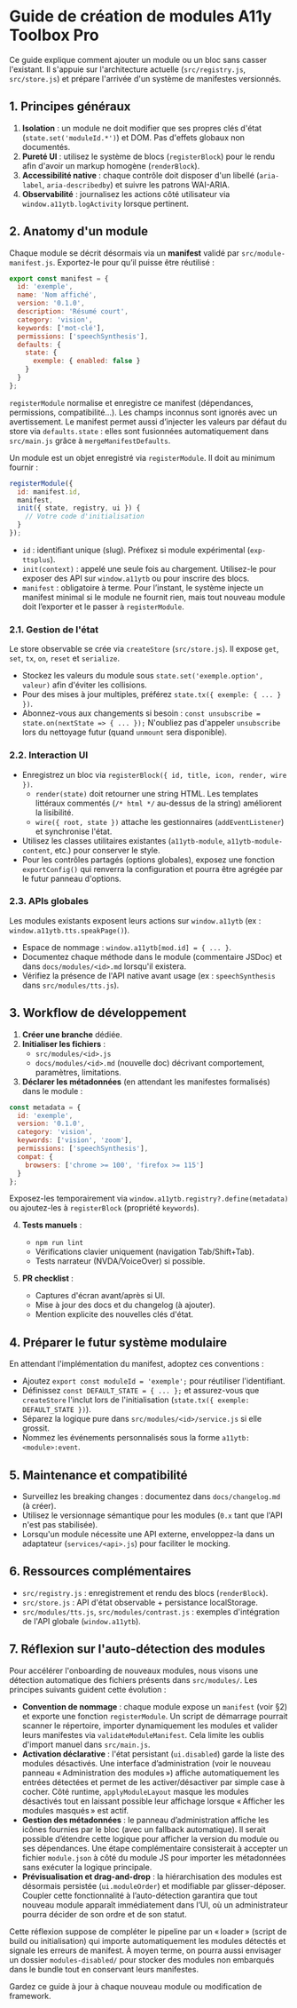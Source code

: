 # Guide de création de modules A11y Toolbox Pro

Ce guide explique comment ajouter un module ou un bloc sans casser l'existant. Il s'appuie sur l'architecture actuelle (`src/registry.js`, `src/store.js`) et prépare l'arrivée d'un système de manifestes versionnés.

## 1. Principes généraux

1. **Isolation** : un module ne doit modifier que ses propres clés d'état (`state.set('moduleId.*')`) et DOM. Pas d'effets globaux non documentés.
2. **Pureté UI** : utilisez le système de blocs (`registerBlock`) pour le rendu afin d'avoir un markup homogène (`renderBlock`).
3. **Accessibilité native** : chaque contrôle doit disposer d'un libellé (`aria-label`, `aria-describedby`) et suivre les patrons WAI-ARIA.
4. **Observabilité** : journalisez les actions côté utilisateur via `window.a11ytb.logActivity` lorsque pertinent.

## 2. Anatomy d'un module

Chaque module se décrit désormais via un **manifest** validé par `src/module-manifest.js`. Exportez-le pour qu’il puisse être
réutilisé :

```js
export const manifest = {
  id: 'exemple',
  name: 'Nom affiché',
  version: '0.1.0',
  description: 'Résumé court',
  category: 'vision',
  keywords: ['mot-clé'],
  permissions: ['speechSynthesis'],
  defaults: {
    state: {
      exemple: { enabled: false }
    }
  }
};
```

`registerModule` normalise et enregistre ce manifest (dépendances, permissions, compatibilité…). Les champs inconnus sont
ignorés avec un avertissement. Le manifest permet aussi d’injecter les valeurs par défaut du store via `defaults.state` :
elles sont fusionnées automatiquement dans `src/main.js` grâce à `mergeManifestDefaults`.

Un module est un objet enregistré via `registerModule`. Il doit au minimum fournir :

```js
registerModule({
  id: manifest.id,
  manifest,
  init({ state, registry, ui }) {
    // Votre code d'initialisation
  }
});
```

- `id` : identifiant unique (slug). Préfixez si module expérimental (`exp-ttsplus`).
- `init(context)` : appelé une seule fois au chargement. Utilisez-le pour exposer des API sur `window.a11ytb` ou pour inscrire des blocs.
- `manifest` : obligatoire à terme. Pour l’instant, le système injecte un manifest minimal si le module ne fournit rien, mais
  tout nouveau module doit l’exporter et le passer à `registerModule`.

### 2.1. Gestion de l'état

Le store observable se crée via `createStore` (`src/store.js`). Il expose `get`, `set`, `tx`, `on`, `reset` et `serialize`.

- Stockez les valeurs du module sous `state.set('exemple.option', valeur)` afin d'éviter les collisions.
- Pour des mises à jour multiples, préférez `state.tx({ exemple: { ... } })`.
- Abonnez-vous aux changements si besoin : `const unsubscribe = state.on(nextState => { ... });` N'oubliez pas d'appeler `unsubscribe` lors du nettoyage futur (quand `unmount` sera disponible).

### 2.2. Interaction UI

- Enregistrez un bloc via `registerBlock({ id, title, icon, render, wire })`.
  - `render(state)` doit retourner une string HTML. Les templates littéraux commentés (`/* html */` au-dessus de la string) améliorent la lisibilité.
  - `wire({ root, state })` attache les gestionnaires (`addEventListener`) et synchronise l'état.
- Utilisez les classes utilitaires existantes (`a11ytb-module`, `a11ytb-module-content`, etc.) pour conserver le style.
- Pour les contrôles partagés (options globales), exposez une fonction `exportConfig()` qui renverra la configuration et pourra être agrégée par le futur panneau d'options.

### 2.3. APIs globales

Les modules existants exposent leurs actions sur `window.a11ytb` (ex : `window.a11ytb.tts.speakPage()`).

- Espace de nommage : `window.a11ytb[mod.id] = { ... }`.
- Documentez chaque méthode dans le module (commentaire JSDoc) et dans `docs/modules/<id>.md` lorsqu'il existera.
- Vérifiez la présence de l'API native avant usage (ex : `speechSynthesis` dans `src/modules/tts.js`).

## 3. Workflow de développement

1. **Créer une branche** dédiée.
2. **Initialiser les fichiers** :
   - `src/modules/<id>.js`
   - `docs/modules/<id>.md` (nouvelle doc) décrivant comportement, paramètres, limitations.
3. **Déclarer les métadonnées** (en attendant les manifestes formalisés) dans le module :

```js
const metadata = {
  id: 'exemple',
  version: '0.1.0',
  category: 'vision',
  keywords: ['vision', 'zoom'],
  permissions: ['speechSynthesis'],
  compat: {
    browsers: ['chrome >= 100', 'firefox >= 115']
  }
};
```

Exposez-les temporairement via `window.a11ytb.registry?.define(metadata)` ou ajoutez-les à `registerBlock` (propriété `keywords`).

4. **Tests manuels** :
   - `npm run lint`
   - Vérifications clavier uniquement (navigation Tab/Shift+Tab).
   - Tests narrateur (NVDA/VoiceOver) si possible.

5. **PR checklist** :
   - Captures d'écran avant/après si UI.
   - Mise à jour des docs et du changelog (à ajouter).
   - Mention explicite des nouvelles clés d'état.

## 4. Préparer le futur système modulaire

En attendant l'implémentation du manifest, adoptez ces conventions :

- Ajoutez `export const moduleId = 'exemple';` pour réutiliser l'identifiant.
- Définissez `const DEFAULT_STATE = { ... };` et assurez-vous que `createStore` l'inclut lors de l'initialisation (`state.tx({ exemple: DEFAULT_STATE })`).
- Séparez la logique pure dans `src/modules/<id>/service.js` si elle grossit.
- Nommez les événements personnalisés sous la forme `a11ytb:<module>:event`.

## 5. Maintenance et compatibilité

- Surveillez les breaking changes : documentez dans `docs/changelog.md` (à créer).
- Utilisez le versionnage sémantique pour les modules (`0.x` tant que l'API n'est pas stabilisée).
- Lorsqu'un module nécessite une API externe, enveloppez-la dans un adaptateur (`services/<api>.js`) pour faciliter le mocking.

## 6. Ressources complémentaires

- `src/registry.js` : enregistrement et rendu des blocs (`renderBlock`).
- `src/store.js` : API d'état observable + persistance localStorage.
- `src/modules/tts.js`, `src/modules/contrast.js` : exemples d'intégration de l'API globale (`window.a11ytb`).

## 7. Réflexion sur l'auto-détection des modules

Pour accélérer l'onboarding de nouveaux modules, nous visons une détection automatique des fichiers présents dans `src/modules/`. Les principes suivants guident cette évolution :

- **Convention de nommage** : chaque module expose un `manifest` (voir §2) et exporte une fonction `registerModule`. Un script de démarrage pourrait scanner le répertoire, importer dynamiquement les modules et valider leurs manifestes via `validateModuleManifest`. Cela limite les oublis d'import manuel dans `src/main.js`.
- **Activation déclarative** : l'état persistant (`ui.disabled`) garde la liste des modules désactivés. Une interface d’administration (voir le nouveau panneau « Administration des modules ») affiche automatiquement les entrées détectées et permet de les activer/désactiver par simple case à cocher. Côté runtime, `applyModuleLayout` masque les modules désactivés tout en laissant possible leur affichage lorsque « Afficher les modules masqués » est actif.
- **Gestion des métadonnées** : le panneau d’administration affiche les icônes fournies par le bloc (avec un fallback automatique). Il serait possible d’étendre cette logique pour afficher la version du module ou ses dépendances. Une étape complémentaire consisterait à accepter un fichier `module.json` à côté du module JS pour importer les métadonnées sans exécuter la logique principale.
- **Prévisualisation et drag-and-drop** : la hiérarchisation des modules est désormais persistée (`ui.moduleOrder`) et modifiable par glisser-déposer. Coupler cette fonctionnalité à l’auto-détection garantira que tout nouveau module apparaît immédiatement dans l’UI, où un administrateur pourra décider de son ordre et de son statut.

Cette réflexion suppose de compléter le pipeline par un « loader » (script de build ou initialisation) qui importe automatiquement les modules détectés et signale les erreurs de manifest. À moyen terme, on pourra aussi envisager un dossier `modules-disabled/` pour stocker des modules non embarqués dans le bundle tout en conservant leurs manifestes.

Gardez ce guide à jour à chaque nouveau module ou modification de framework.
